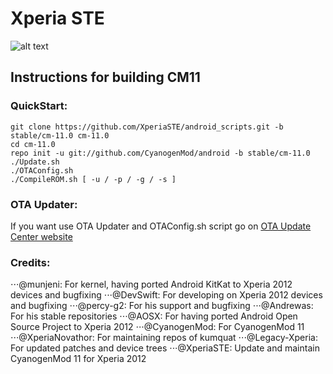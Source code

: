 Xperia STE
==========

![alt text](http://l.i4g.me/xperiaste_line-xdared.png "Logo")

Instructions for building CM11
---------------------------------

### QuickStart:

    git clone https://github.com/XperiaSTE/android_scripts.git -b stable/cm-11.0 cm-11.0
    cd cm-11.0
    repo init -u git://github.com/CyanogenMod/android -b stable/cm-11.0
    ./Update.sh
    ./OTAConfig.sh
    ./CompileROM.sh [ -u / -p / -g / -s ]

### OTA Updater:

If you want use OTA Updater and OTAConfig.sh script go on [OTA Update Center website](https://www.otaupdatecenter.pro/)

### Credits:
    
⋅⋅⋅@munjeni: For kernel, having ported Android KitKat to Xperia 2012 devices and bugfixing
⋅⋅⋅@DevSwift: For developing on Xperia 2012 devices and bugfixing
⋅⋅⋅@percy-g2: For his support and bugfixing
⋅⋅⋅@Andrewas: For his stable repositories
⋅⋅⋅@AOSX: For having ported Android Open Source Project to Xperia 2012
⋅⋅⋅@CyanogenMod: For CyanogenMod 11
⋅⋅⋅@XperiaNovathor: For maintaining repos of kumquat
⋅⋅⋅@Legacy-Xperia: For updated patches and device trees
⋅⋅⋅@XperiaSTE: Update and maintain CyanogenMod 11 for Xperia 2012
